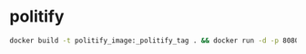 # politify
```bash
docker build -t politify_image:_politify_tag . && docker run -d -p 8080:80 politify_image:_politify_tag
```
